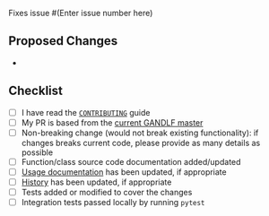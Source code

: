 Fixes issue #(Enter issue number here)

## Proposed Changes
<!-- Bullet pointed list of changes, please try to keep code changes as small as possible-->
- 

## Checklist

<!-- You do not need to complete all the items by the time you submit the pull request, 
but PRs are more likely to be merged quickly if all the tasks are done. -->

<!-- Write an `x` in all the boxes that apply -->
- [ ] I have read the [`CONTRIBUTING`](https://github.com/CBICA/GaNDLF/blob/master/CONTRIBUTING.md) guide
- [ ] My PR is based from the [current GANDLF master ](https://garygregory.wordpress.com/2016/11/10/how-to-catch-up-my-git-fork-to-master/)
- [ ] Non-breaking change (would not break existing functionality): if changes breaks current code, please provide as many details as possible
- [ ] Function/class source code documentation added/updated
- [ ] [Usage documentation](https://github.com/CBICA/GaNDLF/blob/master/docs) has been updated, if appropriate
- [ ] [History](https://github.com/CBICA/GaNDLF/blob/master/HISTORY.md) has been updated, if appropriate
- [ ] Tests added or modified to cover the changes
- [ ] Integration tests passed locally by running `pytest`
